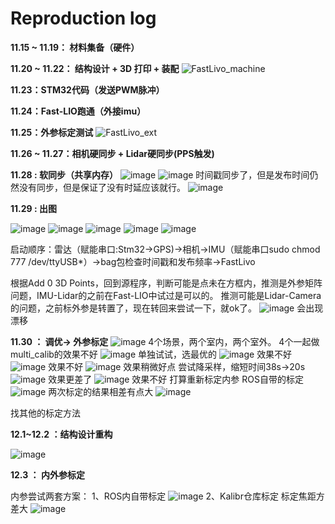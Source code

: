 # Reproduction log
**11.15 ~ 11.19： 材料集备（硬件）**

**11.20 ~ 11.22： 结构设计 + 3D 打印 + 装配**
![FastLivo_machine](https://github.com/user-attachments/assets/55a5412a-9e3b-4a83-9e41-2575b2f2ee87)

**11.23：STM32代码（发送PWM脉冲）**

**11.24：Fast-LIO跑通（外接imu）**

**11.25：外参标定测试**
![FastLivo_ext](https://github.com/user-attachments/assets/6d235952-a04b-47a1-9366-d137048dc46b)

**11.26 ~ 11.27：相机硬同步 + Lidar硬同步(PPS触发)**

**11.28 : 软同步（共享内存）**
![image](https://github.com/user-attachments/assets/e73cfc0c-e672-48ba-99f0-6254dc8904d8)
![image](https://github.com/user-attachments/assets/49e0e73f-a432-4131-896c-2c4c046967e3)
时间戳同步了，但是发布时间仍然没有同步，但是保证了没有时延应该就行。
![image](https://github.com/user-attachments/assets/650e31cc-ce40-4284-936e-0ba588563ef9)


**11.29 : 出图**

![image](https://github.com/user-attachments/assets/c03b83b0-e263-45d5-8bec-0efd5d74a8c6)
![image](https://github.com/user-attachments/assets/57f512bb-dde1-42ee-a207-da8803bb650c)
![image](https://github.com/user-attachments/assets/0c8cc620-9675-41d4-aebd-7e698fef3dbe)
![image](https://github.com/user-attachments/assets/4e86f256-e939-41d7-ac42-d9d3ff2c516a)
![image](https://github.com/user-attachments/assets/d8d4765b-1f53-44a6-a495-69dbda8869bf)

启动顺序：雷达（赋能串口:Stm32->GPS)->相机->IMU（赋能串口sudo chmod 777 /dev/ttyUSB*）->bag包检查时间戳和发布频率->FastLivo

根据Add 0 3D Points，回到源程序，判断可能是点未在方框内，推测是外参矩阵问题，IMU-Lidar的之前在Fast-LIO中试过是可以的。
推测可能是Lidar-Camera的问题，之前标外参是转置了，现在转回来尝试一下，就ok了。
![image](https://github.com/user-attachments/assets/a8bd62b9-804d-4126-bccd-855f9d3f9ee5)
会出现漂移

**11.30 ： 调优-> 外参标定**
![image](https://github.com/user-attachments/assets/225c5ade-f95b-49aa-af31-235a2eb5aa26)
4个场景，两个室内，两个室外。
4个一起做multi_calib的效果不好
![image](https://github.com/user-attachments/assets/7042e7fb-b2a4-4867-89a7-52b4415cb539)
单独试试，选最优的
![image](https://github.com/user-attachments/assets/413b1d09-d7b7-491c-a1f1-628462070265)
效果不好
![image](https://github.com/user-attachments/assets/a4ae1506-4ec8-4f58-b86c-345aad257f43)
效果不好
![image](https://github.com/user-attachments/assets/87b477d0-3e0c-4644-9cde-ca47f284e0b4)
效果稍微好点
尝试降采样，缩短时间38s->20s
![image](https://github.com/user-attachments/assets/7fcb44dd-7897-49a5-ba5e-a146d75079e7)
效果更差了
![image](https://github.com/user-attachments/assets/b7b25708-8970-4c99-b3c1-422b149b12ff)
效果不好
打算重新标定内参
ROS自带的标定
![image](https://github.com/user-attachments/assets/5a8d026a-6d94-446b-b6f7-26e54b6e7c42)
两次标定的结果相差有点大
![image](https://github.com/user-attachments/assets/f315bfab-063b-4237-a14e-378703e7e71e)

找其他的标定方法

**12.1~12.2 ：结构设计重构**

![image](https://github.com/user-attachments/assets/245e42ed-99d5-4eea-88f4-d5890433b632)

**12.3 ： 内外参标定**

内参尝试两套方案：
1、ROS内自带标定
![image](https://github.com/user-attachments/assets/3d9877a4-4718-4d36-91e3-2d169812de22)
2、Kalibr仓库标定
标定焦距方差大
![image](https://github.com/user-attachments/assets/f07b2108-024e-4b0c-a36b-c072a56049e9)

